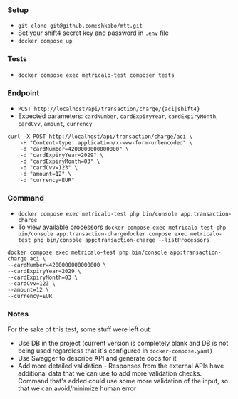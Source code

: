 ### Setup
- `git clone git@github.com:shkabo/mtt.git`
- Set your shift4 secret key and password in `.env` file
- `docker compose up`

### Tests
- `docker compose exec metricalo-test composer tests`

### Endpoint
- `POST http://localhost/api/transaction/charge/{aci|shift4}`
- Expected parameters: `cardNumber`, `cardExpiryYear`, `cardExpiryMonth`, `cardCvv`, `amount`, `currency`

```
curl -X POST http://localhost/api/transaction/charge/aci \
    -H "Content-type: application/x-www-form-urlencoded" \
    -d "cardNumber=4200000000000000" \
    -d "cardExpiryYear=2029" \
    -d "cardExpiryMonth=03" \
    -d "cardCvv=123" \
    -d "amount=12" \
    -d "currency=EUR"
```

### Command
- `docker compose exec metricalo-test php bin/console app:transaction-charge`
- To view available processors `docker compose exec metricalo-test php bin/console app:transaction-chargedocker compose exec metricalo-test php bin/console app:transaction-charge --listProcessors`

```
docker compose exec metricalo-test php bin/console app:transaction-charge aci \
--cardNumber=4200000000000000 \
--cardExpiryYear=2029 \
--cardExpiryMonth=03 \
--cardCvv=123 \
--amount=12 \
--currency=EUR
```

### Notes
For the sake of this test, some stuff were left out:
- Use DB in the project (current version is completely blank and DB is not being used regardless that it's configured in `docker-compose.yaml`)
- Use Swagger to describe API and generate docs for it
- Add more detailed validation - Responses from the external APIs have additional data that we can use to add more validation checks. Command that's added could use some more validation of the input, so that we can avoid/minimize human error